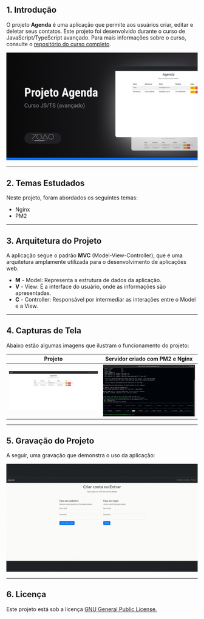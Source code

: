 ## 1. Introdução

O projeto **Agenda** é uma aplicação que permite aos usuários criar, editar e deletar seus contatos. Este projeto foi desenvolvido durante o curso de JavaScript/TypeScript avançado. Para mais informações sobre o curso, consulte o [repositório do curso completo](https://github.com/joaovic-tech/curso-js/).

![](./template/template.webp)

---

## 2. Temas Estudados

Neste projeto, foram abordados os seguintes temas:

- Nginx
- PM2

---

## 3. Arquitetura do Projeto

A aplicação segue o padrão **MVC** (Model-View-Controller), que é uma arquitetura amplamente utilizada para o desenvolvimento de aplicações web.

- **M** - Model: Representa a estrutura de dados da aplicação.
- **V** - View: É a interface do usuário, onde as informações são apresentadas.
- **C** - Controller: Responsável por intermediar as interações entre o Model e a View.

---

## 4. Capturas de Tela

Abaixo estão algumas imagens que ilustram o funcionamento do projeto:

|             Projeto             | Servidor criado com PM2 e Nginx |
| :-----------------------------: | :-----------------------------: |
| ![](./template/application.png) |   ![](./template/teminal.png)   |

---

## 5. Gravação do Projeto

A seguir, uma gravação que demonstra o uso da aplicação:

![](./template/rec.gif)

---

## 6. Licença

Este projeto está sob a licença [GNU General Public License.](./LICENSE)
